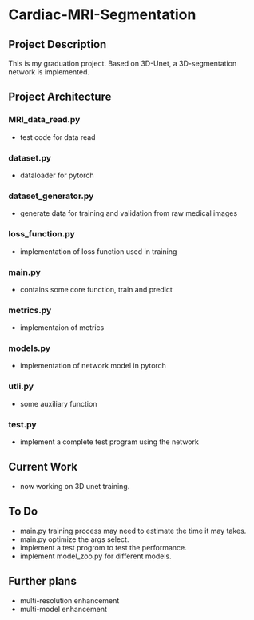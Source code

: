# Cardiac-MRI-Segmentation  

## Project Description  

This is my graduation project. Based on 3D-Unet, a 3D-segmentation network is implemented.

## Project Architecture

### MRI_data_read.py  

- test code for data read  
  
### dataset.py  

- dataloader for pytorch  
  
### dataset_generator.py  

- generate data for training and validation from raw medical images  
  
### loss_function.py  

- implementation of loss function used in training  
  
### main.py  

- contains some core function, train and predict  
  
### metrics.py  

- implementaion of metrics  
  
### models.py  

- implementation of network model in pytorch  
  
### utli.py  

- some auxiliary function  
  
### test.py  

- implement a complete test program using the network

## Current Work  

- now working on 3D unet training.  

## To Do  

- main.py training process may need to estimate the time it may takes.  
- main.py optimize the args select.  
- implement a test progrom to test the performance.
- implement model_zoo.py for different models.  

## Further plans  

- multi-resolution enhancement  
- multi-model enhancement  
